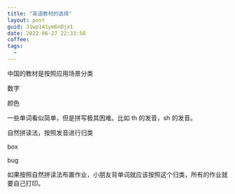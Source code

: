 ```yaml
---
title: "英语教材的选择"
layout: post
guid: 31wp141ym6nDjx1
date: 2022-06-27 22:33:58
coffee:
tags:
  -
---
```




中国的教材是按照应用场景分类

数字

颜色


一些单词看似简单，但是拼写极其困难。比如 th 的发音，sh 的发音。


自然拼读法，按照发音进行归类


box

bug



如果按照自然拼读法布置作业，小朋友背单词就应该按照这个归类，所有的作业就要自己打印。





